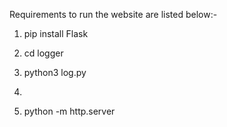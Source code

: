 Requirements to run the website are listed below:-


1) pip install Flask

2) cd logger
 
3) python3 log.py
 
4)  <New terminal>

5) python -m http.server

